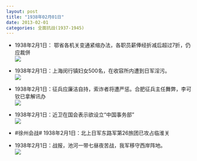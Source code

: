 ```yaml
---
layout: post
title: "1938年02月01日"
date: 2013-02-01
categories: 全面抗战(1937-1945)
---
```


<meta name="referrer" content="no-referrer" />

- 1938年2月1日： 鄂省各机关变通紧缩办法，各职员薪俸经折减后超过7折，仍应裁併 <br/><img src="https://ww3.sinaimg.cn/large/aca367d8jw1e1e7bv6jzzj.jpg" />

- 1938年2月1日：上海闵行镇妇女500名，在收容所内遭到日军淫污。 <br/><img src="https://ww4.sinaimg.cn/large/aca367d8jw1e1e5lh09gjj.jpg" />

- 1938年2月1日：征兵应廉洁自持，索诈者将遭严惩。合肥征兵主任舞弊，李可钦已拿解讯办 <br/><img src="https://ww2.sinaimg.cn/large/aca367d8jw1e1e3uywz6ij.jpg" />

- 1938年2月1日：近卫在国会表示欲设立“中国事务部” <br/><img src="https://ww4.sinaimg.cn/large/aca367d8jw1e1e24hagyvj.jpg" />

- #徐州会战# 1938年2月1日：北上日军东路军第26旅团已攻占临淮关 

- 1938年2月1日：战报，池河一带七昼夜苦战，我军移守西岸阵地。 <br/><img src="https://ww3.sinaimg.cn/large/aca367d8jw1e1dtgczg60j.jpg" />

